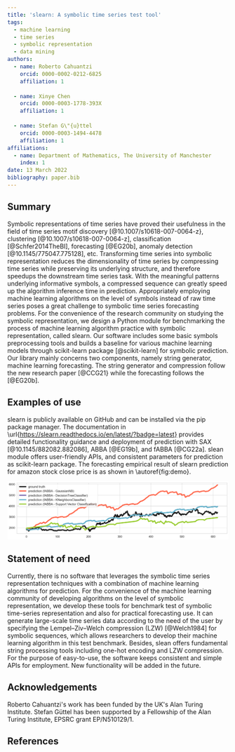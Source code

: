 ```yaml
---
title: 'slearn: A symbolic time series test tool'
tags:
  - machine learning
  - time series
  - symbolic representation
  - data mining
authors:
  - name: Roberto Cahuantzi
    orcid: 0000-0002-0212-6825
    affiliation: 1
    
  - name: Xinye Chen
    orcid: 0000-0003-1778-393X
    affiliation: 1
    
  - name: Stefan G\"{u}ttel
    orcid: 0000-0003-1494-4478
    affiliation: 1
affiliations:
  - name: Department of Mathematics, The University of Manchester
    index: 1
date: 13 March 2022
bibliography: paper.bib
---
```


## Summary

Symbolic representations of time series have proved their usefulness in the field of time series motif discovery [@10.1007/s10618-007-0064-z}, clustering [@10.1007/s10618-007-0064-z], classification [@Schfer2014TheBI], forecasting [@EG20b], anomaly detection [@10.1145/775047.775128], etc. Transforming time series into symbolic representation reduces the dimensionality of time series by compressing time series while preserving its underlying structure, and therefore speedups the downstream time series task. With the meaningful patterns underlying informative symbols, a compressed sequence can greatly speed up the algorithm inference time in prediction. Appropriately employing machine learning algorithms on the level of symbols instead of raw time series poses a great challenge to symbolic time series forecasting problems. For the convenience of the research community on studying the symbolic representation, we design a Python module for benchmarking the process of machine learning algorithm practice with symbolic representation, called slearn.  Our software includes some basic symbols preprocessing tools and builds a baseline for various machine learning models through scikit-learn package [@scikit-learn] for symbolic prediction. Our library mainly concerns two components, namely string generator, machine learning forecasting. The string generator and compression follow the new research paper [@CCG21} while the forecasting follows the [@EG20b]. 

## Examples of use

slearn is publicly available on GitHub and can be installed via the pip package manager. The documentation in \url{https://slearn.readthedocs.io/en/latest/?badge=latest} provides detailed functionality guidance and deployment of prediction with SAX [@10.1145/882082.882086], ABBA [@EG19b], and fABBA [@CG22a]. slean module offers user-friendly APIs, and consistent parameters for prediction as scikit-learn package. The forecasting empirical result of slearn prediction for amazon stock close price is as shown in \autoref{fig:demo}.

![Prediction with various machine learning models.\label{fig:demo}](demo1.png)

## Statement of need

Currently, there is no software that leverages the symbolic time series representation techniques with a combination of machine learning algorithms for prediction. For the convenience of the machine learning community of developing algorithms on the level of symbolic representation, we develop these tools for benchmark test of symbolic time-series representation and also for practical forecasting use. It can generate large-scale time series data according to the need of the user by specifying the Lempel–Ziv–Welch compression (LZW) [@Welch1984] for symbolic sequences, which allows researchers to develop their machine learning algorithm in this test benchmark. Besides, slean offers fundamental string processing tools including one-hot encoding and LZW compression. For the purpose of easy-to-use, the software keeps consistent and simple APIs for employment. New functionality will be added in the future.


## Acknowledgements

Roberto Cahuantzi's work has been funded by the UK's Alan Turing Institute. Stefan Güttel has been supported by a Fellowship of the Alan Turing Institute, EPSRC grant EP/N510129/1.


## References

